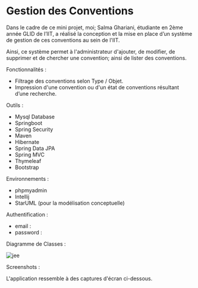 # **Gestion des Conventions**

 Dans le cadre de ce mini projet, moi; Salma Ghariani, étudiante en 2ème année GLID de l’IIT, a réalisé la conception et la mise en place d’un système de gestion de ces conventions au sein de l'IIT. 
 
 Ainsi, ce système permet à l'administrateur d'ajouter, de modifier, de supprimer et de chercher une convention; ainsi de lister des conventions. 
 
 Fonctionnalités :
 
 * Filtrage des conventions selon Type / Objet.
 * Impression d'une convention ou d'un état de conventions résultant d’une recherche.
 
Outils :
 
 * Mysql Database
 * Springboot
 * Spring Security
 * Maven
 * Hibernate 
 * Spring Data JPA 
 * Spring MVC 
 * Thymeleaf
 * Bootstrap
 
 Environnements :
 
 * phpmyadmin
 * Intellij
 * StarUML (pour la  modélisation conceptuelle)
 
 Authentification :
 
 * email : 
 * password : 
 
 Diagramme de Classes :

![jee](/uploads/0e1c7cbe45608b0d390150f2d8a3a34d/jee.png)
             
 Screenshots : 

L'application ressemble à des captures d'écran ci-dessous.


              